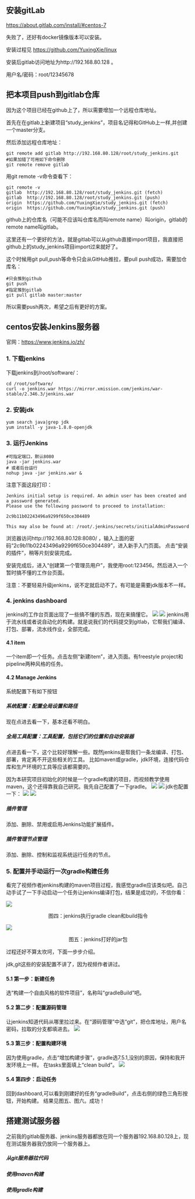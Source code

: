 ## 安装gitLab

https://about.gitlab.com/install/#centos-7

失败了，还好有docker镜像版本可以安装。

安装过程见 https://github.com/YuxingXie/linux

安装后gitlab访问地址为http://192.168.80.128 。

用户名/密码：root/12345678

## 把本项目push到gitlab仓库

因为这个项目已经在github上了，所以需要增加一个远程仓库地址。


首先在在gitlab上新建项目“study_jenkins”，项目名记得和GitHub上一样,并创建一个master分支。

然后添加远程仓库地址：
```text
git remote add gitlab http://192.168.80.128/root/study_jenkins.git
#如果加错了可用如下命令删除
git remote remove gitlab
```
用git remote -v命令查看下：
```text
git remote -v
gitlab  http://192.168.80.128/root/study_jenkins.git (fetch)
gitlab  http://192.168.80.128/root/study_jenkins.git (push)
origin  https://github.com/YuxingXie/study_jenkins.git (fetch)
origin  https://github.com/YuxingXie/study_jenkins.git (push)
```
github上的仓库名（可能不应该叫仓库名而叫remote name）叫origin，gitlab的remote name叫gitlab。

这里还有一个更好的方法，就是gitlab可以从github直接import项目，我直接把github上的study_jenkins项目import过来就好了。

这个时候用git pull,push等命令只会从GitHub推拉，要pull push成功，需要加仓库名：
```text
#只会推到github
git push
#指定推到gitlab
git pull gitlab master:master
```
所以需要push两次，希望之后有更好的方案。

## centos安装Jenkins服务器
官网：https://www.jenkins.io/zh/
### 1. 下载jenkins
下载jenkins到/root/software/：
```text
cd /root/software/
curl -o jenkins.war https://mirror.xmission.com/jenkins/war-stable/2.346.3/jenkins.war
```

### 2. 安装jdk

```text
yum search java|grep jdk
yum install -y java-1.8.0-openjdk
```
### 3. 运行Jenkins

```text
#可指定端口，默认8080
java -jar jenkins.war
# 或者后台运行
nohup java -jar jenkins.war &
```

注意下面这段打印：
```text
Jenkins initial setup is required. An admin user has been created and a password generated.
Please use the following password to proceed to installation:

2c9b11b02243496a9299f650ce304489

This may also be found at: /root/.jenkins/secrets/initialAdminPassword

```
浏览器访问http://192.168.80.128:8080/ ，输入上面的密码“2c9b11b02243496a9299f650ce304489”，进入新手入门页面。
点击“安装的插件”，稍等片刻安装完成。

安装完成后，进入“创建第一个管理员用户”，我使用root:123456。然后进入一个暂时搞不懂的工作台页面。

注意：不要轻易升级jenkins，说不定就启动不了。有可能是需要jdk版本不一样。

### 4. jenkins dashboard

jenkins的工作台页面出现了一些搞不懂的东西，现在来搞懂它。
![](https://github.com/YuxingXie/study_jenkins/blob/master/assets/img/jenkins001.png)
![](http://192.168.80.128/root/study_jenkins/-/blob/master/assets/img/jenkins001.png)
jenkins用于流水线或者说自动化的构建。就是说我们的代码提交到gitlab，它帮我们编译、打包、部署，流水线作业，全部完成。

#### 4.1 item

一个item即一个任务。点击左侧“新建item”，进入页面。有freestyle project和pipeline两种风格的任务。

#### 4.2 Manage Jenkins

系统配置下有如下按钮

##### 系统配置：配置全局设置和路径

现在点进去看一下，基本还看不明白。

##### 全局工具配置：工具配置，包括它们的位置和自动安装器

点进去看一下，这个比较好理解一些。既然jenkins是帮我们一条龙编译、打包、部署，肯定离不开这些相关的工具。
比如maven或gradle，jdk环境，连接代码仓库和生产环境的工具等应该都需要的。

因为本研究项目初始化的时候是一个gradle构建的项目，而视频教学使用maven，这个还得靠我自己研究。我先自己配置了一下gradle。
![](https://github.com/YuxingXie/study_jenkins/blob/master/assets/img/jenkins002.png)
![](http://192.168.80.128/root/study_jenkins/-/blob/master/assets/img/jenkins002.png)
jdk也配置一下：
![](https://github.com/YuxingXie/study_jenkins/blob/master/assets/img/jenkins003.png)
![](http://192.168.80.128/root/study_jenkins/-/blob/master/assets/img/jenkins003.png)
##### 插件管理
添加、删除、禁用或启用Jenkins功能扩展插件。
##### 插件管理节点管理
添加、删除、控制和监视系统运行任务的节点。

### 5. 配置并手动运行一次gradle构建任务

看完了视频作者jenkins构建的maven项目过程，我感觉gradle应该类似吧。自己动手试了一下手动启动一个任务让jenkins编译打包，结果是成功的，不信你看：

![](https://github.com/YuxingXie/study_jenkins/blob/master/assets/img/jenkins004.png)
<div align="center">图四：jenkins执行gradle clean和build指令</div>


![](https://github.com/YuxingXie/study_jenkins/blob/master/assets/img/jenkins005.png)
<div align="center">图五：jenkins打好的jar包</div>

过程还好不算太坎坷，下面一步步介绍。

jdk,git这些的安装配置不讲了，因为视频作者讲过。

#### 5.1 第一步：新建任务

选“构建一个自由风格的软件项目”，名称叫“gradleBuild”吧。

#### 5.2 第二步：配置源码管理

让jenkins知道代码从哪里拉过来。在“源码管理”中选“git”，把仓库地址，用户名密码，拉取的分支都填进去。
![](https://github.com/YuxingXie/study_jenkins/blob/master/assets/img/jenkins006.png)

#### 5.3 第三步：配置构建环境

因为使用gradle，点击“增加构建步骤”，gradle选7.5.1,没别的原因，保持和我开发环境上一样。
在tasks里面填上“clean build”。
![](https://github.com/YuxingXie/study_jenkins/blob/master/assets/img/jenkins007.png)

#### 5.4 第四步：启动任务
回到dashboard,可以看到刚建好的任务“gradleBuild”，点击右侧的绿色三角形按钮，开始构建。
结果见图五、图六。成功！


## 搭建测试服务器

之前我的gitlab服务器、jenkins服务器都放在同一个服务器192.168.80.128上，现在测试服务器我仍放同一个服务器上。



##### 从git服务器拉代码

##### 使用maven构建

##### 使用gradle构建
